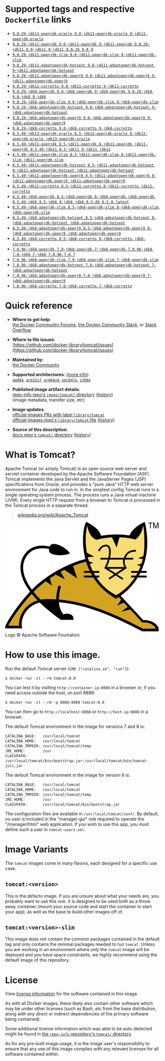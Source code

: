 <!--

********************************************************************************

WARNING:

    DO NOT EDIT "tomcat/README.md"

    IT IS AUTO-GENERATED

    (from the other files in "tomcat/" combined with a set of templates)

********************************************************************************

-->

# Supported tags and respective `Dockerfile` links

-	[`9.0.29-jdk13-openjdk-oracle`, `9.0-jdk13-openjdk-oracle`, `9-jdk13-openjdk-oracle`](https://github.com/docker-library/tomcat/blob/4b02799c836cf580cf3a31ca2a137abd793b3d62/9.0/jdk13/openjdk-oracle/Dockerfile)
-	[`9.0.29-jdk11-openjdk`, `9.0-jdk11-openjdk`, `9-jdk11-openjdk`, `9.0.29-jdk11`, `9.0-jdk11`, `9-jdk11`, `9.0.29`, `9.0`, `9`](https://github.com/docker-library/tomcat/blob/4b02799c836cf580cf3a31ca2a137abd793b3d62/9.0/jdk11/openjdk/Dockerfile)
-	[`9.0.29-jdk11-openjdk-slim`, `9.0-jdk11-openjdk-slim`, `9-jdk11-openjdk-slim`](https://github.com/docker-library/tomcat/blob/4b02799c836cf580cf3a31ca2a137abd793b3d62/9.0/jdk11/openjdk-slim/Dockerfile)
-	[`9.0.29-jdk11-adoptopenjdk-hotspot`, `9.0-jdk11-adoptopenjdk-hotspot`, `9-jdk11-adoptopenjdk-hotspot`](https://github.com/docker-library/tomcat/blob/4b02799c836cf580cf3a31ca2a137abd793b3d62/9.0/jdk11/adoptopenjdk-hotspot/Dockerfile)
-	[`9.0.29-jdk11-adoptopenjdk-openj9`, `9.0-jdk11-adoptopenjdk-openj9`, `9-jdk11-adoptopenjdk-openj9`](https://github.com/docker-library/tomcat/blob/4b02799c836cf580cf3a31ca2a137abd793b3d62/9.0/jdk11/adoptopenjdk-openj9/Dockerfile)
-	[`9.0.29-jdk11-corretto`, `9.0-jdk11-corretto`, `9-jdk11-corretto`](https://github.com/docker-library/tomcat/blob/4b02799c836cf580cf3a31ca2a137abd793b3d62/9.0/jdk11/corretto/Dockerfile)
-	[`9.0.29-jdk8-openjdk`, `9.0-jdk8-openjdk`, `9-jdk8-openjdk`, `9.0.29-jdk8`, `9.0-jdk8`, `9-jdk8`](https://github.com/docker-library/tomcat/blob/4b02799c836cf580cf3a31ca2a137abd793b3d62/9.0/jdk8/openjdk/Dockerfile)
-	[`9.0.29-jdk8-openjdk-slim`, `9.0-jdk8-openjdk-slim`, `9-jdk8-openjdk-slim`](https://github.com/docker-library/tomcat/blob/4b02799c836cf580cf3a31ca2a137abd793b3d62/9.0/jdk8/openjdk-slim/Dockerfile)
-	[`9.0.29-jdk8-adoptopenjdk-hotspot`, `9.0-jdk8-adoptopenjdk-hotspot`, `9-jdk8-adoptopenjdk-hotspot`](https://github.com/docker-library/tomcat/blob/4b02799c836cf580cf3a31ca2a137abd793b3d62/9.0/jdk8/adoptopenjdk-hotspot/Dockerfile)
-	[`9.0.29-jdk8-adoptopenjdk-openj9`, `9.0-jdk8-adoptopenjdk-openj9`, `9-jdk8-adoptopenjdk-openj9`](https://github.com/docker-library/tomcat/blob/4b02799c836cf580cf3a31ca2a137abd793b3d62/9.0/jdk8/adoptopenjdk-openj9/Dockerfile)
-	[`9.0.29-jdk8-corretto`, `9.0-jdk8-corretto`, `9-jdk8-corretto`](https://github.com/docker-library/tomcat/blob/4b02799c836cf580cf3a31ca2a137abd793b3d62/9.0/jdk8/corretto/Dockerfile)
-	[`8.5.49-jdk13-openjdk-oracle`, `8.5-jdk13-openjdk-oracle`, `8-jdk13-openjdk-oracle`, `jdk13-openjdk-oracle`](https://github.com/docker-library/tomcat/blob/ac840829bd52309030c8811d292776888109df63/8.5/jdk13/openjdk-oracle/Dockerfile)
-	[`8.5.49-jdk11-openjdk`, `8.5-jdk11-openjdk`, `8-jdk11-openjdk`, `jdk11-openjdk`, `8.5.49-jdk11`, `8.5-jdk11`, `8-jdk11`, `jdk11`](https://github.com/docker-library/tomcat/blob/ac840829bd52309030c8811d292776888109df63/8.5/jdk11/openjdk/Dockerfile)
-	[`8.5.49-jdk11-openjdk-slim`, `8.5-jdk11-openjdk-slim`, `8-jdk11-openjdk-slim`, `jdk11-openjdk-slim`](https://github.com/docker-library/tomcat/blob/ac840829bd52309030c8811d292776888109df63/8.5/jdk11/openjdk-slim/Dockerfile)
-	[`8.5.49-jdk11-adoptopenjdk-hotspot`, `8.5-jdk11-adoptopenjdk-hotspot`, `8-jdk11-adoptopenjdk-hotspot`, `jdk11-adoptopenjdk-hotspot`](https://github.com/docker-library/tomcat/blob/ac840829bd52309030c8811d292776888109df63/8.5/jdk11/adoptopenjdk-hotspot/Dockerfile)
-	[`8.5.49-jdk11-adoptopenjdk-openj9`, `8.5-jdk11-adoptopenjdk-openj9`, `8-jdk11-adoptopenjdk-openj9`, `jdk11-adoptopenjdk-openj9`](https://github.com/docker-library/tomcat/blob/ac840829bd52309030c8811d292776888109df63/8.5/jdk11/adoptopenjdk-openj9/Dockerfile)
-	[`8.5.49-jdk11-corretto`, `8.5-jdk11-corretto`, `8-jdk11-corretto`, `jdk11-corretto`](https://github.com/docker-library/tomcat/blob/ac840829bd52309030c8811d292776888109df63/8.5/jdk11/corretto/Dockerfile)
-	[`8.5.49-jdk8-openjdk`, `8.5-jdk8-openjdk`, `8-jdk8-openjdk`, `jdk8-openjdk`, `8.5.49-jdk8`, `8.5-jdk8`, `8-jdk8`, `jdk8`, `8.5.49`, `8.5`, `8`, `latest`](https://github.com/docker-library/tomcat/blob/ac840829bd52309030c8811d292776888109df63/8.5/jdk8/openjdk/Dockerfile)
-	[`8.5.49-jdk8-openjdk-slim`, `8.5-jdk8-openjdk-slim`, `8-jdk8-openjdk-slim`, `jdk8-openjdk-slim`](https://github.com/docker-library/tomcat/blob/ac840829bd52309030c8811d292776888109df63/8.5/jdk8/openjdk-slim/Dockerfile)
-	[`8.5.49-jdk8-adoptopenjdk-hotspot`, `8.5-jdk8-adoptopenjdk-hotspot`, `8-jdk8-adoptopenjdk-hotspot`, `jdk8-adoptopenjdk-hotspot`](https://github.com/docker-library/tomcat/blob/ac840829bd52309030c8811d292776888109df63/8.5/jdk8/adoptopenjdk-hotspot/Dockerfile)
-	[`8.5.49-jdk8-adoptopenjdk-openj9`, `8.5-jdk8-adoptopenjdk-openj9`, `8-jdk8-adoptopenjdk-openj9`, `jdk8-adoptopenjdk-openj9`](https://github.com/docker-library/tomcat/blob/ac840829bd52309030c8811d292776888109df63/8.5/jdk8/adoptopenjdk-openj9/Dockerfile)
-	[`8.5.49-jdk8-corretto`, `8.5-jdk8-corretto`, `8-jdk8-corretto`, `jdk8-corretto`](https://github.com/docker-library/tomcat/blob/ac840829bd52309030c8811d292776888109df63/8.5/jdk8/corretto/Dockerfile)
-	[`7.0.96-jdk8-openjdk`, `7.0-jdk8-openjdk`, `7-jdk8-openjdk`, `7.0.96-jdk8`, `7.0-jdk8`, `7-jdk8`, `7.0.96`, `7.0`, `7`](https://github.com/docker-library/tomcat/blob/7cdbab2ce07c1593fc657fd6fac7821a5472dfd2/7/jdk8/openjdk/Dockerfile)
-	[`7.0.96-jdk8-openjdk-slim`, `7.0-jdk8-openjdk-slim`, `7-jdk8-openjdk-slim`](https://github.com/docker-library/tomcat/blob/7cdbab2ce07c1593fc657fd6fac7821a5472dfd2/7/jdk8/openjdk-slim/Dockerfile)
-	[`7.0.96-jdk8-adoptopenjdk-hotspot`, `7.0-jdk8-adoptopenjdk-hotspot`, `7-jdk8-adoptopenjdk-hotspot`](https://github.com/docker-library/tomcat/blob/7cdbab2ce07c1593fc657fd6fac7821a5472dfd2/7/jdk8/adoptopenjdk-hotspot/Dockerfile)
-	[`7.0.96-jdk8-adoptopenjdk-openj9`, `7.0-jdk8-adoptopenjdk-openj9`, `7-jdk8-adoptopenjdk-openj9`](https://github.com/docker-library/tomcat/blob/7cdbab2ce07c1593fc657fd6fac7821a5472dfd2/7/jdk8/adoptopenjdk-openj9/Dockerfile)
-	[`7.0.96-jdk8-corretto`, `7.0-jdk8-corretto`, `7-jdk8-corretto`](https://github.com/docker-library/tomcat/blob/7cdbab2ce07c1593fc657fd6fac7821a5472dfd2/7/jdk8/corretto/Dockerfile)

# Quick reference

-	**Where to get help**:  
	[the Docker Community Forums](https://forums.docker.com/), [the Docker Community Slack](http://dockr.ly/slack), or [Stack Overflow](https://stackoverflow.com/search?tab=newest&q=docker)

-	**Where to file issues**:  
	[https://github.com/docker-library/tomcat/issues](https://github.com/docker-library/tomcat/issues)

-	**Maintained by**:  
	[the Docker Community](https://github.com/docker-library/tomcat)

-	**Supported architectures**: ([more info](https://github.com/docker-library/official-images#architectures-other-than-amd64))  
	[`amd64`](https://hub.docker.com/r/amd64/tomcat/), [`arm32v7`](https://hub.docker.com/r/arm32v7/tomcat/), [`arm64v8`](https://hub.docker.com/r/arm64v8/tomcat/), [`ppc64le`](https://hub.docker.com/r/ppc64le/tomcat/), [`s390x`](https://hub.docker.com/r/s390x/tomcat/)

-	**Published image artifact details**:  
	[repo-info repo's `repos/tomcat/` directory](https://github.com/docker-library/repo-info/blob/master/repos/tomcat) ([history](https://github.com/docker-library/repo-info/commits/master/repos/tomcat))  
	(image metadata, transfer size, etc)

-	**Image updates**:  
	[official-images PRs with label `library/tomcat`](https://github.com/docker-library/official-images/pulls?q=label%3Alibrary%2Ftomcat)  
	[official-images repo's `library/tomcat` file](https://github.com/docker-library/official-images/blob/master/library/tomcat) ([history](https://github.com/docker-library/official-images/commits/master/library/tomcat))

-	**Source of this description**:  
	[docs repo's `tomcat/` directory](https://github.com/docker-library/docs/tree/master/tomcat) ([history](https://github.com/docker-library/docs/commits/master/tomcat))

# What is Tomcat?

Apache Tomcat (or simply Tomcat) is an open source web server and servlet container developed by the Apache Software Foundation (ASF). Tomcat implements the Java Servlet and the JavaServer Pages (JSP) specifications from Oracle, and provides a "pure Java" HTTP web server environment for Java code to run in. In the simplest config Tomcat runs in a single operating system process. The process runs a Java virtual machine (JVM). Every single HTTP request from a browser to Tomcat is processed in the Tomcat process in a separate thread.

> [wikipedia.org/wiki/Apache_Tomcat](https://en.wikipedia.org/wiki/Apache_Tomcat)

![logo](https://raw.githubusercontent.com/docker-library/docs/8e31eb93a02d504d0cfe1da435aa31b377fc627d/tomcat/logo.png)Logo &copy; Apache Software Fountation

# How to use this image.

Run the default Tomcat server (`CMD ["catalina.sh", "run"]`):

```console
$ docker run -it --rm tomcat:8.0
```

You can test it by visiting `http://container-ip:8080` in a browser or, if you need access outside the host, on port 8888:

```console
$ docker run -it --rm -p 8888:8080 tomcat:8.0
```

You can then go to `http://localhost:8888` or `http://host-ip:8888` in a browser.

The default Tomcat environment in the image for versions 7 and 8 is:

	CATALINA_BASE:   /usr/local/tomcat
	CATALINA_HOME:   /usr/local/tomcat
	CATALINA_TMPDIR: /usr/local/tomcat/temp
	JRE_HOME:        /usr
	CLASSPATH:       /usr/local/tomcat/bin/bootstrap.jar:/usr/local/tomcat/bin/tomcat-juli.jar

The default Tomcat environment in the image for version 6 is:

	CATALINA_BASE:   /usr/local/tomcat
	CATALINA_HOME:   /usr/local/tomcat
	CATALINA_TMPDIR: /usr/local/tomcat/temp
	JRE_HOME:        /usr
	CLASSPATH:       /usr/local/tomcat/bin/bootstrap.jar

The configuration files are available in `/usr/local/tomcat/conf/`. By default, no user is included in the "manager-gui" role required to operate the "/manager/html" web application. If you wish to use this app, you must define such a user in `tomcat-users.xml`.

# Image Variants

The `tomcat` images come in many flavors, each designed for a specific use case.

## `tomcat:<version>`

This is the defacto image. If you are unsure about what your needs are, you probably want to use this one. It is designed to be used both as a throw away container (mount your source code and start the container to start your app), as well as the base to build other images off of.

## `tomcat:<version>-slim`

This image does not contain the common packages contained in the default tag and only contains the minimal packages needed to run `tomcat`. Unless you are working in an environment where *only* the `tomcat` image will be deployed and you have space constraints, we highly recommend using the default image of this repository.

# License

View [license information](https://www.apache.org/licenses/LICENSE-2.0) for the software contained in this image.

As with all Docker images, these likely also contain other software which may be under other licenses (such as Bash, etc from the base distribution, along with any direct or indirect dependencies of the primary software being contained).

Some additional license information which was able to be auto-detected might be found in [the `repo-info` repository's `tomcat/` directory](https://github.com/docker-library/repo-info/tree/master/repos/tomcat).

As for any pre-built image usage, it is the image user's responsibility to ensure that any use of this image complies with any relevant licenses for all software contained within.
